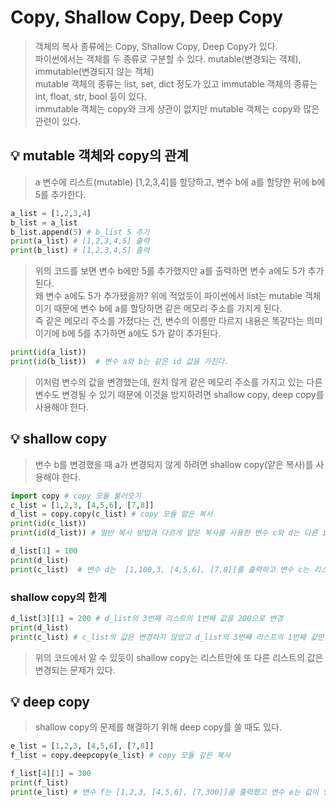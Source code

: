 # Copy, Shallow Copy, Deep Copy
> 객체의 복사 종류에는 Copy, Shallow Copy, Deep Copy가 있다.<br>
> 파이썬에서는 객체를 두 종류로 구분할 수 있다. mutable(변경되는 객체), immutable(변경되지 않는 객체) <br>
> mutable 객체의 종류는 list, set, dict 정도가 있고 immutable 객체의 종류는 int, float, str, bool 등이 있다. <br>
> immutable 객체는 copy와 크게 상관이 없지만 mutable 객체는 copy와 많은 관련이 있다.  

## 💡 mutable 객체와 copy의 관계 
> a 변수에 리스트(mutable) [1,2,3,4]를 할당하고, 변수 b에 a를 할당한 뒤에 b에 5를 추가한다. <br>
```python
a_list = [1,2,3,4]
b_list = a_list 
b_list.append(5) # b_list 5 추가 
print(a_list) # [1,2,3,4,5] 출력
print(b_list) # [1,2,3,4,5] 출력
```
> 위의 코드를 보면 변수 b에만 5를 추가했지만 a를 출력하면 변수 a에도 5가 추가된다. <br>
> 왜 변수 a에도 5가 추가됐을까? 위에 적었듯이 파이썬에서 list는 mutable 객체이기 때문에 변수 b에 a를 할당하면 같은 메모리 주소를 가지게 된다. <br>
> 즉 같은 메모리 주소를 가졌다는 건, 변수의 이름만 다르지 내용은 똑같다는 의미이기에 b에 5를 추가하면 a에도 5가 같이 추가된다. <br>
```python
print(id(a_list)) 
print(id(b_list))  # 변수 a와 b는 같은 id 값을 가진다. 
```
> 이처럼 변수의 값을 변경했는데, 원치 않게 같은 메모리 주소를 가지고 있는 다른 변수도 변경될 수 있기 때문에 이것을 방지하려면 shallow copy, deep copy를 사용해야 한다. <br>

## 💡 shallow copy 
> 변수 b를 변경했을 때 a가 변경되지 않게 하려면 shallow copy(얕은 복사)를 사용해야 한다. <br>
```python
import copy # copy 모듈 불러오기
c_list = [1,2,3, [4,5,6], [7,8]]
d_list = copy.copy(c_list) # copy 모듈 얕은 복사
print(id(c_list)) 
print(id(d_list)) # 일반 복사 방법과 다르게 얕은 복사를 사용한 변수 c와 d는 다른 id 값을 가진다.

d_list[1] = 100 
print(d_list)
print(c_list)  # 변수 d는  [1,100,3, [4,5,6], [7,8]]를 출력하고 변수 c는 리스트 값이 변경되지 않고 그대로 출력이 된다.
```
### shallow copy의 한계 
```python
d_list[3][1] = 200 # d_list의 3번째 리스트의 1번째 값을 200으로 변경
print(d_list) 
print(c_list) # c_list의 값은 변경하지 않았고 d_list의 3번째 리스트의 1번째 값만 200으로 변경하였지만 c_list도 d_list와 마찬가지로 값이 변경되었다. [1,2,3, [4,200,6], [7,8]] 출력 
```
> 위의 코드에서 알 수 있듯이 shallow copy는 리스트안에 또 다른 리스트의 값은 변경되는 문제가 있다. <br>

## 💡 deep copy
> shallow copy의 문제를 해결하기 위해 deep copy를 쓸 때도 있다.
```python
e_list = [1,2,3, [4,5,6], [7,8]]
f_list = copy.deepcopy(e_list) # copy 모듈 깊은 복사

f_list[4][1] = 300
print(f_list) 
print(e_list) # 변수 f는 [1,2,3, [4,5,6], [7,300]]을 출력했고 변수 e는 값이 변경되지 않고 그대로 출력이 된다. 
```
> 



